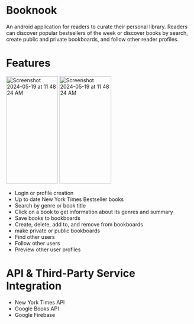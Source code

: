 # Booknook
An android application for readers to curate their personal library. Readers can discover popular bestsellers of the week or discover books by search, create public and private bookboards, and follow other reader profiles.

# Features

<img width="140" height="290" alt="Screenshot 2024-05-19 at 11 48 24 AM" src="https://github.com/utap-s24/booknook/assets/84208868/49e3bc32-249d-4bd6-9734-49b04ee640d5">
<img width="140" height="290" alt="Screenshot 2024-05-19 at 11 48 24 AM" src="https://github.com/utap-s24/booknook/assets/84208868/f051a720-473c-4a64-a1e8-0a01255ccdac">

- Login or profile creation
- Up to date New York Times Bestseller books
- Search by genre or book title
- Click on a book to get information about its genres and summary
- Save books to bookboards
- Create, delete, add to, and remove from bookboards
- make private or public bookboards
- Find other users
- Follow other users
- Preview other user profiles

# API & Third-Party Service Integration
- New York Times API
- Google Books API
- Google Firebase
